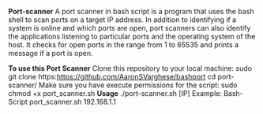 **Port-scanner**
A port scanner in bash script is a program that uses the bash shell to scan ports on a target IP address. In addition to identifying if a system is online and which ports are open, port scanners can also identify the applications listening to particular ports and the operating system of the host. It checks for open ports in the range from 1 to 65535 and prints a message if a port is open.

**To use this Port Scanner**
Clone this repository to your local machine:
sudo git clone https:https://github.com/AaronSVarghese/bashport
cd port-scanner/
Make sure you have execute permissions for the script:
sudo chmod +x port_scanner.sh
**Usage**
./port-scanner.sh [IP]
Example:
Bash-Script port_scanner.sh 192.168.1.1
